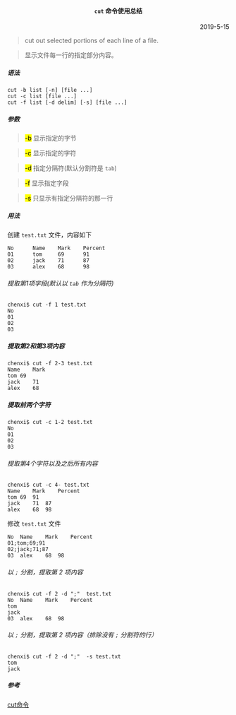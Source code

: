 #### <p align="center"> `cut` 命令使用总结

<p align="right">2019-5-15

> cut out selected portions of each line of a file.

> 显示文件每一行的指定部分内容。

##### 语法
```
cut -b list [-n] [file ...]
cut -c list [file ...]
cut -f list [-d delim] [-s] [file ...]
```

##### 参数


> <mark>-b</mark> 显示指定的字节

> <mark>-c</mark> 显示指定的字符

> <mark>-d</mark> 指定分隔符(默认分割符是 `tab`)

> <mark>-f</mark> 显示指定字段

> <mark>-s</mark> 只显示有指定分隔符的那一行

##### 用法

创建 `test.txt` 文件，内容如下
```
No      Name    Mark    Percent
01      tom     69      91
02      jack    71      87
03      alex    68      98
```

###### 提取第1项字段(默认以 `tab` 作为分隔符)
```
chenxi$ cut -f 1 test.txt 
No
01
02
03
```

##### 提取第2和第3项内容
```
chenxi$ cut -f 2-3 test.txt 
Name	Mark
tom	69
jack	71
alex	68
```

##### 提取前两个字符
```
chenxi$ cut -c 1-2 test.txt 
No
01
02
03
```

###### 提取第4个字符以及之后所有内容
```
chenxi$ cut -c 4- test.txt 
Name	Mark	Percent
tom	69	91
jack	71	87
alex	68	98
```

修改 `test.txt` 文件
```
No	Name	Mark	Percent
01;tom;69;91
02;jack;71;87
03	alex	68	98
```

###### 以 `;` 分割，提取第 2 项内容
```
chenxi$ cut -f 2 -d ";"  test.txt 
No	Name	Mark	Percent
tom
jack
03	alex	68	98
```

###### 以 `;` 分割，提取第 2 项内容（排除没有 `;` 分割符的行）
```
chenxi$ cut -f 2 -d ";"  -s test.txt 
tom
jack
```

##### 参考

[cut命令](http://man.linuxde.net/cut)